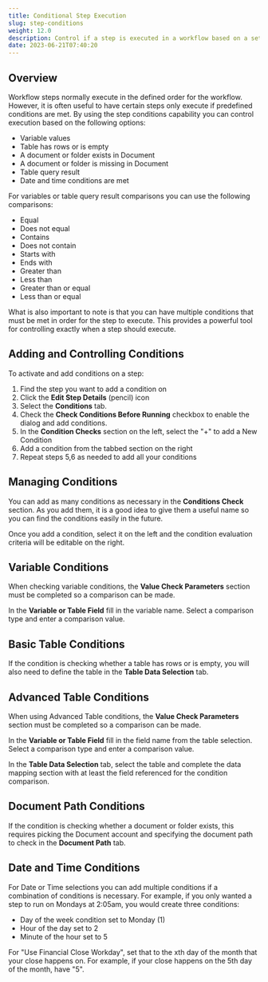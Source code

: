 ```yaml
---
title: Conditional Step Execution
slug: step-conditions
weight: 12.0
description: Control if a step is executed in a workflow based on a set of conditions
date: 2023-06-21T07:40:20
---
```



## Overview

Workflow steps normally execute in the defined order for the workflow.  However, it is often useful to have certain steps only execute if predefined conditions are met.  By using the step conditions capability you can control execution based on the following options:
 - Variable values
 - Table has rows or is empty
 - A document or folder exists in Document
 - A document or folder is missing in Document
 - Table query result
 - Date and time conditions are met

For variables or table query result comparisons you can use the following comparisons:
 - Equal
 - Does not equal
 - Contains
 - Does not contain
 - Starts with
 - Ends with
 - Greater than
 - Less than
 - Greater than or equal
 - Less than or equal

What is also important to note is that you can have multiple conditions that must be met in order for the step to execute.  This provides a powerful tool for controlling exactly when a step should execute.

## Adding and Controlling Conditions

To activate and add conditions on a step:
1) Find the step you want to add a condition on
2) Click the **Edit Step Details** (pencil) icon
3) Select the **Conditions** tab.
4) Check the **Check Conditions Before Running** checkbox to enable the dialog and add conditions.
5) In the **Condition Checks** section on the left, select the "+" to add a New Condition
6) Add a condition from the tabbed section on the right
7) Repeat steps 5,6 as needed to add all your conditions


## Managing Conditions

You can add as many conditions as necessary in the **Conditions Check** section.  As you add them, it is a good idea to give them a useful name so you can find the conditions easily in the future.

Once you add a condition, select it on the left and the condition evaluation criteria will be editable on the right.


## Variable Conditions

When checking variable conditions, the **Value Check Parameters** section must be completed so a comparison can be made.

In the **Variable or Table Field** fill in the variable name.  Select a comparison type and enter a comparison value.


## Basic Table Conditions

If the condition is checking whether a table has rows or is empty, you will also need to define the table in the **Table Data Selection** tab.


## Advanced Table Conditions

When using Advanced Table conditions, the **Value Check Parameters** section must be completed so a comparison can be made.

In the **Variable or Table Field** fill in the field name from the table selection.  Select a comparison type and enter a comparison value.

In the **Table Data Selection** tab, select the table and complete the data mapping section with at least the field referenced for the condition comparison.

## Document Path Conditions

If the condition is checking whether a document or folder exists, this requires picking the Document account and specifying the document path to check in the **Document Path** tab.

## Date and Time Conditions

For Date or Time selections you can add multiple conditions if a combination of conditions is necessary.  For example, if you only wanted a step to run on Mondays at 2:05am, you would create three conditions:
 - Day of the week condition set to Monday (1)
 - Hour of the day set to 2
 - Minute of the hour set to 5

For "Use Financial Close Workday", set that to the xth day of the month that your close happens on. For example, if your close happens on the 5th day of the month, have "5".